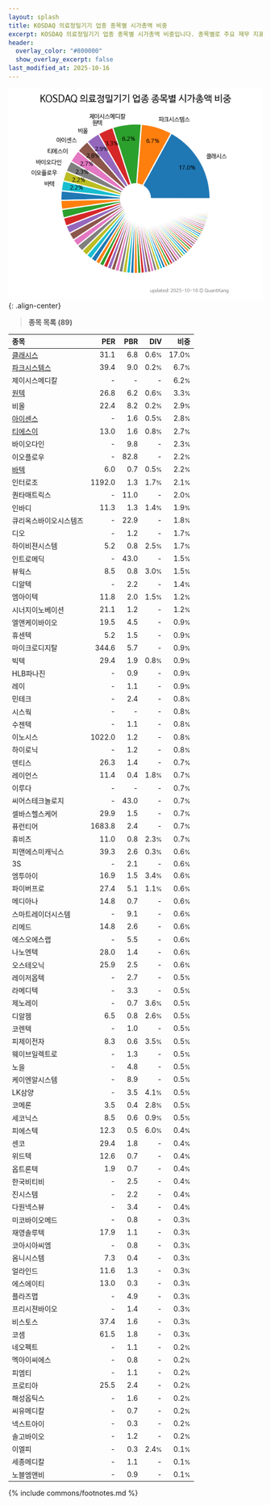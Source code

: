```yaml
---
layout: splash
title: KOSDAQ 의료정밀기기 업종 종목별 시가총액 비중
excerpt: KOSDAQ 의료정밀기기 업종 종목별 시가총액 비중입니다. 종목별로 주요 재무 지표를 함께 표시합니다.
header:
  overlay_color: "#800000"
  show_overlay_excerpt: false
last_modified_at: 2025-10-16
---
```



![KOSDAQ 의료정밀기기 업종 종목별 시가총액 비중](/stats/sector/images/kosdaq_업종_의료정밀기기_종목.png){: .align-center}


> **종목 목록 (89)**<a id="list"></a>

| **종목** | **PER** | **PBR** | **DIV** | **비중** |
| :------- | ------: | ------: | ------: | -------: |
| [클래시스](/214150/) | 31.1 | 6.8 | 0.6<small>%</small> | 17.0<small>%</small> |
| [파크시스템스](/140860/) | 39.4 | 9.0 | 0.2<small>%</small> | 6.7<small>%</small> |
| 제이시스메디칼 | - | - | - | 6.2<small>%</small> |
| [원텍](/336570/) | 26.8 | 6.2 | 0.6<small>%</small> | 3.3<small>%</small> |
| 비올 | 22.4 | 8.2 | 0.2<small>%</small> | 2.9<small>%</small> |
| [아이센스](/099190/) | - | 1.6 | 0.5<small>%</small> | 2.8<small>%</small> |
| [티에스이](/131290/) | 13.0 | 1.6 | 0.8<small>%</small> | 2.7<small>%</small> |
| 바이오다인 | - | 9.8 | - | 2.3<small>%</small> |
| 이오플로우 | - | 82.8 | - | 2.2<small>%</small> |
| [바텍](/043150/) | 6.0 | 0.7 | 0.5<small>%</small> | 2.2<small>%</small> |
| 인터로조 | 1192.0 | 1.3 | 1.7<small>%</small> | 2.1<small>%</small> |
| 퀀타매트릭스 | - | 11.0 | - | 2.0<small>%</small> |
| 인바디 | 11.3 | 1.3 | 1.4<small>%</small> | 1.9<small>%</small> |
| 큐리옥스바이오시스템즈 | - | 22.9 | - | 1.8<small>%</small> |
| 디오 | - | 1.2 | - | 1.7<small>%</small> |
| 하이비젼시스템 | 5.2 | 0.8 | 2.5<small>%</small> | 1.7<small>%</small> |
| 인트로메딕 | - | 43.0 | - | 1.5<small>%</small> |
| 뷰웍스 | 8.5 | 0.8 | 3.0<small>%</small> | 1.5<small>%</small> |
| 디알텍 | - | 2.2 | - | 1.4<small>%</small> |
| 엠아이텍 | 11.8 | 2.0 | 1.5<small>%</small> | 1.2<small>%</small> |
| 시너지이노베이션 | 21.1 | 1.2 | - | 1.2<small>%</small> |
| 엘앤케이바이오 | 19.5 | 4.5 | - | 0.9<small>%</small> |
| 휴센텍 | 5.2 | 1.5 | - | 0.9<small>%</small> |
| 마이크로디지탈 | 344.6 | 5.7 | - | 0.9<small>%</small> |
| 빅텍 | 29.4 | 1.9 | 0.8<small>%</small> | 0.9<small>%</small> |
| HLB파나진 | - | 0.9 | - | 0.9<small>%</small> |
| 레이 | - | 1.1 | - | 0.9<small>%</small> |
| 민테크 | - | 2.4 | - | 0.8<small>%</small> |
| 시스웍 | - | - | - | 0.8<small>%</small> |
| 수젠텍 | - | 1.1 | - | 0.8<small>%</small> |
| 이노시스 | 1022.0 | 1.2 | - | 0.8<small>%</small> |
| 하이로닉 | - | 1.2 | - | 0.8<small>%</small> |
| 덴티스 | 26.3 | 1.4 | - | 0.7<small>%</small> |
| 레이언스 | 11.4 | 0.4 | 1.8<small>%</small> | 0.7<small>%</small> |
| 이루다 | - | - | - | 0.7<small>%</small> |
| 씨어스테크놀로지 | - | 43.0 | - | 0.7<small>%</small> |
| 셀바스헬스케어 | 29.9 | 1.5 | - | 0.7<small>%</small> |
| 퓨런티어 | 1683.8 | 2.4 | - | 0.7<small>%</small> |
| 휴비츠 | 11.0 | 0.8 | 2.3<small>%</small> | 0.7<small>%</small> |
| 피앤에스미캐닉스 | 39.3 | 2.6 | 0.3<small>%</small> | 0.6<small>%</small> |
| 3S | - | 2.1 | - | 0.6<small>%</small> |
| 엠투아이 | 16.9 | 1.5 | 3.4<small>%</small> | 0.6<small>%</small> |
| 파이버프로 | 27.4 | 5.1 | 1.1<small>%</small> | 0.6<small>%</small> |
| 메디아나 | 14.8 | 0.7 | - | 0.6<small>%</small> |
| 스마트레이더시스템 | - | 9.1 | - | 0.6<small>%</small> |
| 리메드 | 14.8 | 2.6 | - | 0.6<small>%</small> |
| 에스오에스랩 | - | 5.5 | - | 0.6<small>%</small> |
| 나노엔텍 | 28.0 | 1.4 | - | 0.6<small>%</small> |
| 오스테오닉 | 25.9 | 2.5 | - | 0.6<small>%</small> |
| 레이저옵텍 | - | 2.7 | - | 0.5<small>%</small> |
| 라메디텍 | - | 3.3 | - | 0.5<small>%</small> |
| 제노레이 | - | 0.7 | 3.6<small>%</small> | 0.5<small>%</small> |
| 디알젬 | 6.5 | 0.8 | 2.6<small>%</small> | 0.5<small>%</small> |
| 코렌텍 | - | 1.0 | - | 0.5<small>%</small> |
| 피제이전자 | 8.3 | 0.6 | 3.5<small>%</small> | 0.5<small>%</small> |
| 웨이브일렉트로 | - | 1.3 | - | 0.5<small>%</small> |
| 노을 | - | 4.8 | - | 0.5<small>%</small> |
| 케이엔알시스템 | - | 8.9 | - | 0.5<small>%</small> |
| LK삼양 | - | 3.5 | 4.1<small>%</small> | 0.5<small>%</small> |
| 코메론 | 3.5 | 0.4 | 2.8<small>%</small> | 0.5<small>%</small> |
| 세코닉스 | 8.5 | 0.6 | 0.9<small>%</small> | 0.5<small>%</small> |
| 피에스텍 | 12.3 | 0.5 | 6.0<small>%</small> | 0.4<small>%</small> |
| 센코 | 29.4 | 1.8 | - | 0.4<small>%</small> |
| 위드텍 | 12.6 | 0.7 | - | 0.4<small>%</small> |
| 옵트론텍 | 1.9 | 0.7 | - | 0.4<small>%</small> |
| 한국비티비 | - | 2.5 | - | 0.4<small>%</small> |
| 진시스템 | - | 2.2 | - | 0.4<small>%</small> |
| 다원넥스뷰 | - | 3.4 | - | 0.4<small>%</small> |
| 미코바이오메드 | - | 0.8 | - | 0.3<small>%</small> |
| 재영솔루텍 | 17.9 | 1.1 | - | 0.3<small>%</small> |
| 코아시아씨엠 | - | 0.8 | - | 0.3<small>%</small> |
| 옴니시스템 | 7.3 | 0.4 | - | 0.3<small>%</small> |
| 얼라인드 | 11.6 | 1.3 | - | 0.3<small>%</small> |
| 에스에이티 | 13.0 | 0.3 | - | 0.3<small>%</small> |
| 플라즈맵 | - | 4.9 | - | 0.3<small>%</small> |
| 프리시젼바이오 | - | 1.4 | - | 0.3<small>%</small> |
| 비스토스 | 37.4 | 1.6 | - | 0.3<small>%</small> |
| 코셈 | 61.5 | 1.8 | - | 0.3<small>%</small> |
| 네오펙트 | - | 1.1 | - | 0.2<small>%</small> |
| 멕아이씨에스 | - | 0.8 | - | 0.2<small>%</small> |
| 피엠티 | - | 1.1 | - | 0.2<small>%</small> |
| 프로티아 | 25.5 | 2.4 | - | 0.2<small>%</small> |
| 해성옵틱스 | - | 1.6 | - | 0.2<small>%</small> |
| 씨유메디칼 | - | 0.7 | - | 0.2<small>%</small> |
| 넥스트아이 | - | 0.3 | - | 0.2<small>%</small> |
| 솔고바이오 | - | 1.2 | - | 0.2<small>%</small> |
| 이엘피 | - | 0.3 | 2.4<small>%</small> | 0.1<small>%</small> |
| 세종메디칼 | - | 1.1 | - | 0.1<small>%</small> |
| 노블엠앤비 | - | 0.9 | - | 0.1<small>%</small> |

{% include commons/footnotes.md %}